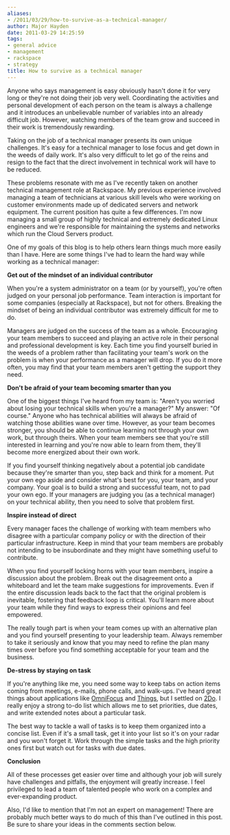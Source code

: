 ```yaml
---
aliases:
- /2011/03/29/how-to-survive-as-a-technical-manager/
author: Major Hayden
date: 2011-03-29 14:25:59
tags:
- general advice
- management
- rackspace
- strategy
title: How to survive as a technical manager
---
```


Anyone who says management is easy obviously hasn't done it for very long or they're not doing their job very well. Coordinating the activities and personal development of each person on the team is always a challenge and it introduces an unbelievable number of variables into an already difficult job. However, watching members of the team grow and succeed in their work is tremendously rewarding.

Taking on the job of a technical manager presents its own unique challenges. It's easy for a technical manager to lose focus and get down in the weeds of daily work. It's also very difficult to let go of the reins and resign to the fact that the direct involvement in technical work will have to be reduced.

These problems resonate with me as I've recently taken on another technical management role at Rackspace. My previous experience involved managing a team of technicians at various skill levels who were working on customer environments made up of dedicated servers and network equipment. The current position has quite a few differences. I'm now managing a small group of highly technical and extremely dedicated Linux engineers and we're responsible for maintaining the systems and networks which run the Cloud Servers product.

One of my goals of this blog is to help others learn things much more easily than I have. Here are some things I've had to learn the hard way while working as a technical manager:

**Get out of the mindset of an individual contributor**

When you're a system administrator on a team (or by yourself), you're often judged on your personal job performance. Team interaction is important for some companies (especially at Rackspace), but not for others. Breaking the mindset of being an individual contributor was extremely difficult for me to do.

Managers are judged on the success of the team as a whole. Encouraging your team members to succeed and playing an active role in their personal and professional development is key. Each time you find yourself buried in the weeds of a problem rather than facilitating your team's work on the problem is when your performance as a manager will drop. If you do it more often, you may find that your team members aren't getting the support they need.

**Don't be afraid of your team becoming smarter than you**

One of the biggest things I've heard from my team is: "Aren't you worried about losing your technical skills when you're a manager?" My answer: "Of course." Anyone who has technical abilities will always be afraid of watching those abilities wane over time. However, as your team becomes stronger, you should be able to continue learning not through your own work, but through theirs. When your team members see that you're still interested in learning and you're now able to learn from them, they'll become more energized about their own work.

If you find yourself thinking negatively about a potential job candidate because they're smarter than you, step back and think for a moment. Put your own ego aside and consider what's best for you, your team, and your company. Your goal is to build a strong and successful team, not to pad your own ego. If your managers are judging you (as a technical manager) on your technical ability, then you need to solve that problem first.

**Inspire instead of direct**

Every manager faces the challenge of working with team members who disagree with a particular company policy or with the direction of their particular infrastructure. Keep in mind that your team members are probably not intending to be insubordinate and they might have something useful to contribute.

When you find yourself locking horns with your team members, inspire a discussion about the problem. Break out the disagreement onto a whiteboard and let the team make suggestions for improvements. Even if the entire discussion leads back to the fact that the original problem is inevitable, fostering that feedback loop is critical. You'll learn more about your team while they find ways to express their opinions and feel empowered.

The really tough part is when your team comes up with an alternative plan and you find yourself presenting to your leadership team. Always remember to take it seriously and know that you may need to refine the plan many times over before you find something acceptable for your team and the business.

**De-stress by staying on task**

If you're anything like me, you need some way to keep tabs on action items coming from meetings, e-mails, phone calls, and walk-ups. I've heard great things about applications like [OmniFocus][1] and [Things][2], but I settled on [2Do][3]. I really enjoy a strong to-do list which allows me to set priorities, due dates, and write extended notes about a particular task.

The best way to tackle a wall of tasks is to keep them organized into a concise list. Even if it's a small task, get it into your list so it's on your radar and you won't forget it. Work through the simple tasks and the high priority ones first but watch out for tasks with due dates.

**Conclusion**

All of these processes get easier over time and although your job will surely have challenges and pitfalls, the enjoyment will greatly increase. I feel privileged to lead a team of talented people who work on a complex and ever-expanding product.

Also, I'd like to mention that I'm not an expert on management! There are probably much better ways to do much of this than I've outlined in this post. Be sure to share your ideas in the comments section below.

 [1]: http://www.omnigroup.com/products/omnifocus/
 [2]: http://culturedcode.com/things/
 [3]: http://2doapp.com/
